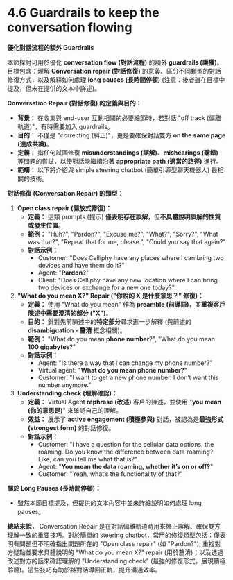 # 4.6 Guardrails to keep the conversation flowing

**優化對話流程的額外 Guardrails**

本節探討可用於優化 **conversation flow (對話流程)** 的額外 **guardrails (護欄)**。目標包含：理解 **Conversation repair (對話修復)** 的意義、區分不同類型的對話修復方式，以及解釋如何處理 **long pauses (長時間停頓)** (注意：後者雖在目標中提及，但未在提供的文本中詳述)。

**Conversation Repair (對話修復) 的定義與目的：**

- **背景：** 在收集與 end-user 互動相關的必要細節時，若對話 "off track (偏離軌道)"，有時需要加入 guardrails。
- **目的：** 不僅是 "correcting (糾正)"，更是要確保對話雙方 **on the same page (達成共識)**。
- **定義：** 指任何試圖修復 **misunderstandings (誤解)**、**mishearings (聽錯)** 等問題的嘗試，以使對話能繼續沿著 **appropriate path (適當的路徑)** 進行。
- **範疇：** 以下將介紹與 simple steering chatbot (簡單引導型聊天機器人) 最相關的技術。

**對話修復 (Conversation Repair) 的類型：**

1. **Open class repair (開放式修復)：**
    - **定義：** 這類 prompts (提示) **僅表明存在誤解**，但**不具體說明誤解的性質或發生位置**。
    - **範例：** "Huh?", "Pardon?", "Excuse me?", "What?", "Sorry?", "What was that?", "Repeat that for me, please.", "Could you say that again?"
    - **對話示例：**
        - Customer: "Does Celliphy have any places where I can bring two devices and have them do it?"
        - Agent: "**Pardon?**"
        - Client: "Does Celliphy have any new location where I can bring two devices or exchange for a new one today?"
2. **"What do you mean X?" Repair ("你說的 X 是什麼意思？" 修復)：**
    - **定義：** 使用 "What do you mean" 作為 **preamble (前導語)**，並**重複客戶陳述中需要澄清的部分 ("X")**。
    - **目的：** 針對先前陳述中的**特定部分**尋求進一步解釋 (與前述的 **disambiguation - 釐清** 概念相關)。
    - **範例：** "What do you mean **phone number**?", "What do you mean **100 gigabytes**?"
    - **對話示例：**
        - Agent: "Is there a way that I can change my phone number?"
        - Virtual agent: "**What do you mean phone number?**"
        - Customer: "I want to get a new phone number. I don’t want this number anymore."
3. **Understanding check (理解確認)：**
    - **定義：** Virtual Agent **rephrase (改述)** 客戶的陳述，並使用 "**you mean (你的意思是)**" 來確認自己的理解。
    - **效益：** 展示了 **active engagement (積極參與)** 對話，被認為是**最強形式 (strongest form)** 的對話修復。
    - **對話示例：**
        - Customer: "I have a question for the cellular data options, the roaming. Do you know the difference between data roaming? Like, can you tell me what that is?"
        - Agent: "**You mean the data roaming, whether it’s on or off?**"
        - Customer: "Yeah, what’s the functionality of that?"

**關於 Long Pauses (長時間停頓)：**

- 雖然本節目標提及，但提供的文本內容中並未詳細說明如何處理 long pauses。

**總結來說，** Conversation Repair 是在對話偏離軌道時用來修正誤解、確保雙方理解一致的重要技巧。對於簡單的 steering chatbot，常用的修復類型包括：僅表明有問題但不明確指出問題所在的 "Open class repair" (如 "Pardon?"); 重複對方疑點並要求具體說明的 "What do you mean X?" repair (用於釐清)；以及透過改述對方的話來確認理解的 "Understanding check" (最強的修復形式，展現積極聆聽)。這些技巧有助於將對話導回正軌，提升溝通效率。